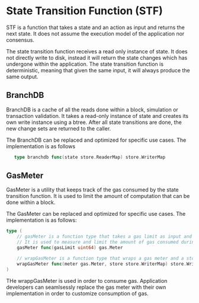 # State Transition Function (STF) 

STF is a function that takes a state and an action as input and returns the next state. It does not assume the execution model of the application nor consensus. 


The state transition function receives a read only instance of state. It does not directly write to disk, instead it will return the state changes which has undergone within the application. The state transition function is deterministic, meaning that given the same input, it will always produce the same output.

## BranchDB

BranchDB is a cache of all the reads done within a block, simulation or transaction validation. It takes a read-only instance of state and creates its own write instance using a btree. After all state transitions are done, the new change sets are returned to the caller. 

The BranchDB can be replaced and optimized for specific use cases. The implementation is as follows

```go
   type branchdb func(state store.ReaderMap) store.WriterMap
```

## GasMeter

GasMeter is a utility that keeps track of the gas consumed by the state transition function. It is used to limit the amount of computation that can be done within a block. 

The GasMeter can be replaced and optimized for specific use cases. The implementation is as follows:

```go
type (
	// gasMeter is a function type that takes a gas limit as input and returns a gas.Meter.
	// It is used to measure and limit the amount of gas consumed during the execution of a function.
	gasMeter func(gasLimit uint64) gas.Meter

	// wrapGasMeter is a function type that wraps a gas meter and a store writer map.
	wrapGasMeter func(meter gas.Meter, store store.WriterMap) store.WriterMap
)
```

THe wrappGasMeter is used in order to consume gas. Application developers can seamlsessly replace the gas meter with their own implementation in order to customize consumption of gas. 
